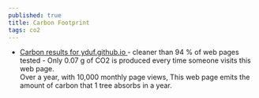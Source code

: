 ```yaml
---
published: true
title: Carbon Footprint
tags: co2
---
```

- [ Carbon results for yduf.github.io ](https://www.websitecarbon.com/website/yduf-github-io/) - cleaner than
94 % of web pages tested - Only
0.07 g of CO2 is produced every time someone visits this web page.  
Over a year, with 10,000 monthly page views, This web page emits the amount of carbon that 1 tree absorbs in a year. 
